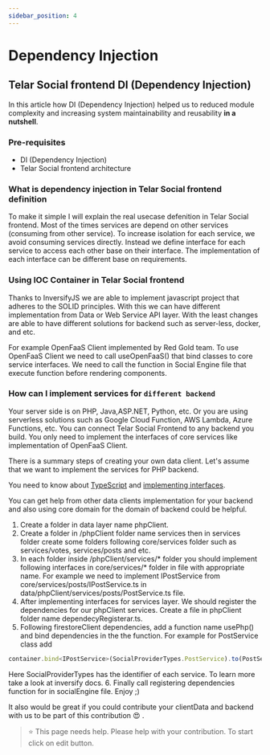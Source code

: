 ```yaml
---
sidebar_position: 4
---
```


# Dependency Injection

## Telar Social frontend DI (Dependency Injection)
In this article how DI (Dependency Injection) helped us to reduced module complexity and increasing system maintainability and reusability **in a nutshell**.

### Pre-requisites
- DI (Dependency Injection)
- Telar Social frontend architecture

### What is dependency injection in Telar Social frontend definition
To make it simple I will explain the real usecase defenition in Telar Social frontend. Most of the times services are depend on other services (consuming from other service). To increase isolation for each service, we avoid consuming services directly. Instead we define interface for each service to access each other base on their interface. The implementation of each interface can be different base on requirements. 

### Using IOC Container in Telar Social frontend
Thanks to InversifyJS we are able to implement javascript project that adheres to the SOLID principles. With this we can have different implementation from Data or Web Service API layer. With the least changes are able to have different solutions for backend such as server-less, docker, and etc.

For example OpenFaaS Client implemented by Red Gold team. To use OpenFaaS Client we need to call useOpenFaaS() that bind classes to core service interfaces. We need to call the function in Social Engine file that execute function before rendering components.

### How can I implement services for `different backend`
Your server side is on PHP, Java,ASP.NET, Python, etc. Or you are using serverless solutions such as Google Cloud Function, AWS Lambda, Azure Functions, etc. You can connect Telar Social Frontend to any backend you build. You only need to implement the interfaces of core services like implementation of OpenFaaS Client.

There is a summary steps of creating your own data client. Let's assume that we want to implement the services for PHP backend.

You need to know about [TypeScript](https://www.typescriptlang.org/samples/index.html) and [implementing interfaces](https://www.typescriptlang.org/docs/handbook/interfaces.html).

You can get help from other data clients implementation for your backend and also using core domain for the domain of backend could be helpful.

1. Create a folder in data layer name phpClient.
2. Create a folder in /phpClient folder name services then in services folder create some folders following core/services folder such as services/votes, services/posts and etc.
3. In each folder inside /phpClient/services/* folder you should implement following interfaces in core/services/* folder in file with appropriate name. For example we need to implement IPostService from core/services/posts/IPostService.ts in data/phpClient/services/posts/PostService.ts file.
4. After implementing interfaces for services layer. We should register the dependencies for our phpClient services. Create a file in phpClient folder name dependecyRegisterar.ts.
5. Following firestoreClient dependencies, add a function name usePhp() and bind dependencies in the the function. For example for PostService class add

```js
container.bind<IPostService>(SocialProviderTypes.PostService).to(PostService)
```

Here SocialProviderTypes has the identifier of each service. To learn more take a look at inversify docs.
6. Finally call registering dependencies function for in socialEngine file.
Enjoy ;)

   It also would be great if you could contribute your clientData and backend with us to be part of this contribution 😍 .


> ⭐️ This page needs help. Please help with your contribution. To start click on edit button.
